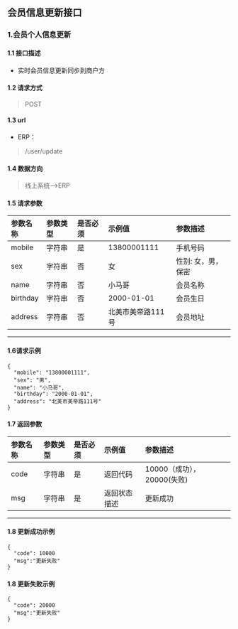 ## 会员信息更新接口
### 1.会员个人信息更新
#### 1.1 接口描述
* 实时会员信息更新同步到商户方
#### 1.2 请求方式
> POST
#### 1.3 url
* ERP：
> /user/update
#### 1.4 数据方向
> 线上系统-->ERP
#### 1.5 请求参数
| 参数名称 | 参数类型 | 是否必须 | 示例值 | 参数描述  |
| :---         |     :---      |     :--- | :--- | :--- |
| mobile   | 字符串     | 是    | 13800001111    | 手机号码 |
| sex   | 字符串     | 否    | 女    | 性别: 女，男，保密 |
| name   | 字符串     | 否    | 小马哥    | 会员名称 |
| birthday   | 字符串     | 否    | 2000-01-01    | 会员生日 |
| address   | 字符串     | 否    | 北美市美帝路111号    | 会员地址 |
--------------------- 
#### 1.6请求示例
```
{
  "mobile": "13800001111",
  "sex": "男",
  "name": "小马哥",
  "birthday": "2000-01-01",
  "address": "北美市美帝路111号"
}
```
#### 1.7 返回参数
| 参数名称 | 参数类型 | 是否必须 | 示例值 | 参数描述  |
| :---         |     :---      |     :--- | :--- | :--- |
| code   | 字符串     | 是    | 返回代码    | 10000（成功），20000(失败) |
| msg   | 字符串     | 是    | 返回状态描述    | 更新成功 |
--------------------- 
#### 1.8 更新成功示例
```
{
  "code": 10000
  "msg":"更新失败"
}
```
#### 1.8 更新失败示例
```
{
  "code": 20000
  "msg":"更新失败"
}
```
